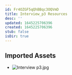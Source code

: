 ```yaml
---
id: Fr4OZGF5qQhBBqc3OQVmD
title: Interview_p3 Resources
desc: ''
updated: 1645225706396
created: 1645225706396
stub: false
isDir: true
---
```

## Imported Assets
- ![Interview p3.jpg](/assets/interview-p3.jpg)
